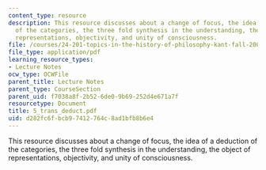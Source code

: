 ```yaml
---
content_type: resource
description: This resource discusses about a change of focus, the idea of a deduction
  of the categories, the three fold synthesis in the understanding, the object of
  representations, objectivity, and unity of consciousness.
file: /courses/24-201-topics-in-the-history-of-philosophy-kant-fall-2005/d282fc6fbcb97412764c8ad1bfb8b6e4_5_trans_deduct.pdf
file_type: application/pdf
learning_resource_types:
- Lecture Notes
ocw_type: OCWFile
parent_title: Lecture Notes
parent_type: CourseSection
parent_uid: f7038a8f-2b52-6de0-9b69-252d4e671a7f
resourcetype: Document
title: 5_trans_deduct.pdf
uid: d282fc6f-bcb9-7412-764c-8ad1bfb8b6e4
---
```

This resource discusses about a change of focus, the idea of a deduction of the categories, the three fold synthesis in the understanding, the object of representations, objectivity, and unity of consciousness.

